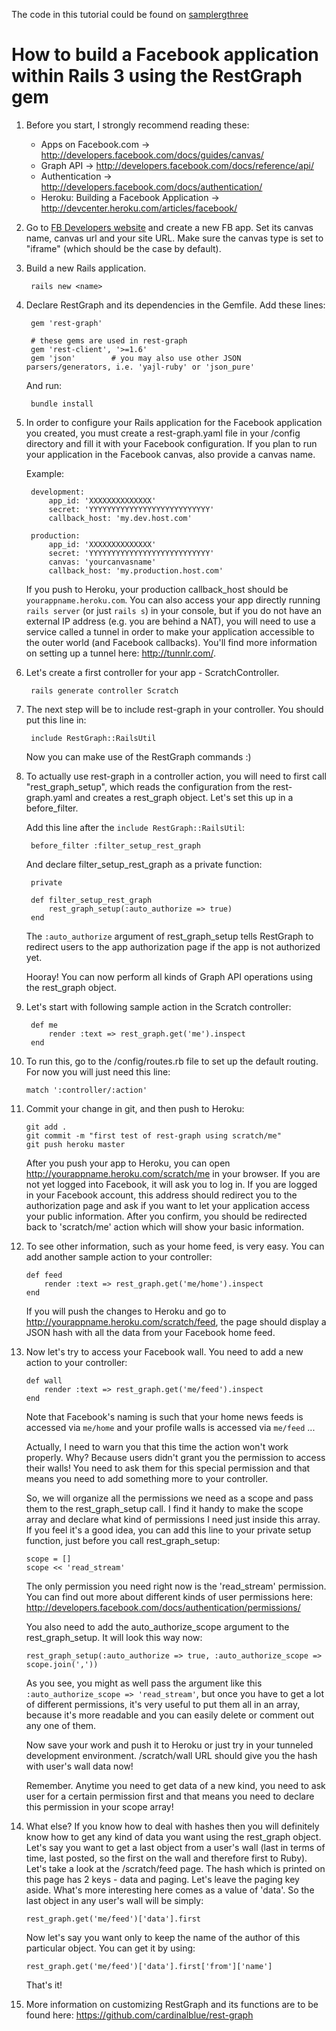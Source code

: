 The code in this tutorial could be found on [samplergthree][]

[samplergthree]: https://github.com/cardinalblue/samplergthree

# How to build a Facebook application within Rails 3 using the RestGraph gem

1. Before you start, I strongly recommend reading these:

    * Apps on Facebook.com -> <http://developers.facebook.com/docs/guides/canvas/>
    * Graph API -> <http://developers.facebook.com/docs/reference/api/>
    * Authentication -> <http://developers.facebook.com/docs/authentication/>
    * Heroku: Building a Facebook Application -> <http://devcenter.heroku.com/articles/facebook/>


2. Go to [FB Developers website](http://facebook.com/developers) and create a new FB app. Set its canvas name, canvas url and your site URL. Make sure the canvas type is set to "iframe" (which should be the case by default).


3. Build a new Rails application.

        rails new <name>


4. Declare RestGraph and its dependencies in the Gemfile. Add these lines:

        gem 'rest-graph'

        # these gems are used in rest-graph
        gem 'rest-client', '>=1.6'
        gem 'json'        # you may also use other JSON parsers/generators, i.e. 'yajl-ruby' or 'json_pure'

   And run:

        bundle install


5. In order to configure your Rails application for the Facebook application you created, you must create a rest-graph.yaml file in your /config directory and fill it with your Facebook configuration. If you plan to run your application in the Facebook canvas, also provide a canvas name.

	Example:

        development:
            app_id: 'XXXXXXXXXXXXXX'
            secret: 'YYYYYYYYYYYYYYYYYYYYYYYYYYY'
            callback_host: 'my.dev.host.com'

        production:
            app_id: 'XXXXXXXXXXXXXX'
            secret: 'YYYYYYYYYYYYYYYYYYYYYYYYYYY'
            canvas: 'yourcanvasname'
            callback_host: 'my.production.host.com'


    If you push to Heroku, your production callback_host should be `yourappname.heroku.com`. You can also access your app directly running `rails server` (or just `rails s`) in your console, but if you do not have an external IP address (e.g. you are behind a NAT), you will need to use a service called a tunnel in order to make your application accessible to the outer world (and Facebook callbacks). You'll find more information on setting up a tunnel here: <http://tunnlr.com/>.

6. Let's create a first controller for your app - ScratchController.

        rails generate controller Scratch

7. The next step will be to include rest-graph in your controller. You should put this line in:

        include RestGraph::RailsUtil

     Now you can make use of the RestGraph commands :)

8. To actually use rest-graph in a controller action, you will need to first call "rest_graph_setup", which reads the configuration from the rest-graph.yaml and creates a rest_graph object.   Let's set this up in a before_filter.

    Add this line after the `include RestGraph::RailsUtil`:

        before_filter :filter_setup_rest_graph

    And declare filter_setup_rest_graph as a private function:

        private

        def filter_setup_rest_graph
            rest_graph_setup(:auto_authorize => true)
        end

    The `:auto_authorize` argument of rest_graph_setup tells RestGraph to redirect users to the app authorization page if the app is not authorized yet.

    Hooray! You can now perform all kinds of Graph API operations using the rest_graph object.

9. Let's start with following sample action in the Scratch controller:

        def me
            render :text => rest_graph.get('me').inspect
        end

10. To run this, go to the /config/routes.rb file to set up the default routing. For now you will just need this line:

        match ':controller/:action'

11. Commit your change in git, and then push to Heroku:

        git add .
        git commit -m "first test of rest-graph using scratch/me"
        git push heroku master

    After you push your app to Heroku, you can open <http://yourappname.heroku.com/scratch/me> in your browser. If you are not yet logged into Facebook, it will ask you to log in.  If you are logged in your Facebook account, this address should redirect you to the authorization page and ask if you want to let your application access your public information. After you confirm, you should be redirected back to 'scratch/me' action which will show your basic information.

12. To see other information, such as your home feed, is very easy. You can add another sample action to your controller:

        def feed
            render :text => rest_graph.get('me/home').inspect
        end

    If you will push the changes to Heroku and go to <http://yourappname.heroku.com/scratch/feed>, the page should display a JSON hash with all the data from your Facebook home feed.


13. Now let's try to access your Facebook wall. You need to add a new action to your controller:

        def wall
            render :text => rest_graph.get('me/feed').inspect
        end

    Note that Facebook's naming is such that your home news feeds is accessed via `me/home` and your profile walls is accessed via `me/feed` ...

    Actually, I need to warn you that this time the action won't work properly. Why? Because users didn't grant you the permission to access their walls! You need to ask them for this special permission and that means you need to add something more to your controller.

    So, we will organize all the permissions we need as a scope and pass them to the rest_graph_setup call. I find it handy to make the scope array and declare what kind of permissions I need just inside this array. If you feel it's a good idea, you can add this line to your private setup function, just before you call rest_graph_setup:

        scope = []
        scope << 'read_stream'

    The only permission you need right now is the 'read_stream' permission. You can find out more about different kinds of user permissions here: <http://developers.facebook.com/docs/authentication/permissions/>

    You also need to add the auto_authorize_scope argument to the rest_graph_setup. It will look this way now:

        rest_graph_setup(:auto_authorize => true, :auto_authorize_scope => scope.join(','))

    As you see, you might as well pass the argument like this `:auto_authorize_scope => 'read_stream'`, but once you have to get a lot of different permissions, it's very useful to put them all in an array, because it's more readable and you can easily delete or comment out any one of them.

    Now save your work and push it to Heroku or just try in your tunneled development environment. /scratch/wall URL should give you the hash with user's wall data now!

    Remember. Anytime you need to get data of a new kind, you need to ask user for a certain permission first and that means you need to declare this permission in your scope array!

14. What else? If you know how to deal with hashes then you will definitely know how to get any kind of data you want using the rest_graph object. Let's say you want to get a last object from a user's wall (last in terms of time, last posted, so the first on the wall and therefore first to Ruby). Let's take a look at the /scratch/feed page. The hash which is printed on this page has 2 keys - data and paging. Let's leave the paging key aside. What's more interesting here comes as a value of 'data'. So the last object in any user's wall will be simply:

        rest_graph.get('me/feed')['data'].first

    Now let's say you want only to keep the name of the author of this particular object. You can get it by using:

        rest_graph.get('me/feed')['data'].first['from']['name']

    That's it!

15. More information on customizing RestGraph and its functions are to be found here: <https://github.com/cardinalblue/rest-graph>
